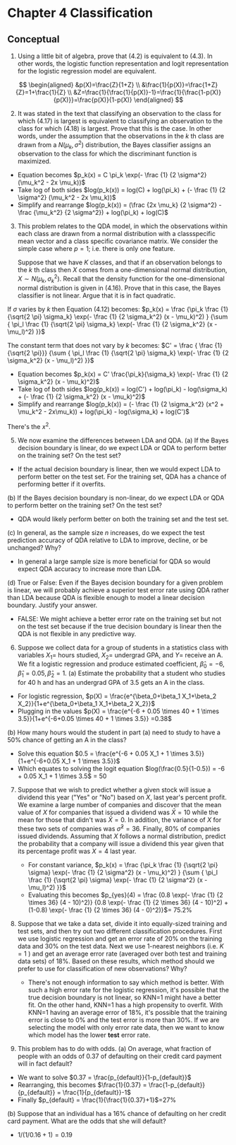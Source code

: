 # Chapter 4 Classification

## Conceptual

1. Using a little bit of algebra, prove that $(4.2)$ is equivalent to $(4.3)$. In other words, the logistic function representation and logit representation for the logistic regression model are equivalent.

$$
\begin{aligned}
&p(X)=\frac{Z}{1+Z} \\
&\frac{1}{p(X)}=\frac{1+Z}{Z}=1+\frac{1}{Z} \\
&Z=\frac{1}{\frac{1}{p(X)}-1}=\frac{1}{\frac{1-p(X)}{p(X)}}=\frac{p(X)}{1-p(X)}
\end{aligned}
$$

2. It was stated in the text that classifying an observation to the class for which (4.17) is largest is equivalent to classifying an observation to the class for which (4.18) is largest. Prove that this is the case. In other words, under the assumption that the observations in the $k$ th class are drawn from a $N\left(\mu_{k}, \sigma^{2}\right)$ distribution, the Bayes classifier assigns an observation to the class for which the discriminant function is maximized.

* Equation becomes $p_k(x) = C \pi_k \exp(- \frac {1} {2 \sigma^2} (\mu_k^2 - 2x \mu_k))$
* Take log of both sides $log(p_k(x)) = log(C) + log(\pi_k) + (- \frac {1} {2 \sigma^2} (\mu_k^2 - 2x \mu_k))$
* Simplify and rearrange $log(p_k(x)) =  (\frac {2x \mu_k} {2 \sigma^2} -\frac {\mu_k^2} {2 \sigma^2}) + log(\pi_k) + log(C)$

3. This problem relates to the QDA model, in which the observations within each class are drawn from a normal distribution with a classspecific mean vector and a class specific covariance matrix. We consider the simple case where $p=1 ;$ i.e. there is only one feature.

   Suppose that we have $K$ classes, and that if an observation belongs to the $k$ th class then $X$ comes from a one-dimensional normal distribution, $X \sim N\left(\mu_{k}, \sigma_{k}^{2}\right)$. Recall that the density function for the one-dimensional normal distribution is given in $(4.16)$. Prove that in this case, the Bayes classifier is not linear. Argue that it is in fact quadratic.

If $\sigma$ varies by $k$ then Equation (4.12) becomes: $p_k(x) = \frac {\pi_k \frac {1} {\sqrt{2 \pi} \sigma_k} \exp(- \frac {1} {2 \sigma_k^2} (x - \mu_k)^2) } {\sum { \pi_l \frac {1} {\sqrt{2 \pi} \sigma_k} \exp(- \frac {1} {2 \sigma_k^2} (x - \mu_l)^2) }}$

The constant term that does not vary by $k$ becomes: $C' = \frac { \frac {1} {\sqrt{2 \pi}}} {\sum { \pi_l \frac {1} {\sqrt{2 \pi} \sigma_k} \exp(- \frac {1} {2 \sigma_k^2} (x - \mu_l)^2) }}$



* Equation becomes $p_k(x) = C' \frac{\pi_k}{\sigma_k} \exp(- \frac {1} {2 \sigma_k^2} (x - \mu_k)^2)$
* Take log of both sides  $log(p_k(x)) = log(C') + log(\pi_k) - log(\sigma_k) + (- \frac {1} {2 \sigma_k^2} (x - \mu_k)^2)$
* Simplify and rearrange $log(p_k(x)) = (- \frac {1} {2 \sigma_k^2} (x^2 + \mu_k^2 - 2x\mu_k)) + log(\pi_k) - log(\sigma_k) + log(C')$

There's the $x^2$.



5. We now examine the differences between LDA and QDA.
  (a) If the Bayes decision boundary is linear, do we expect LDA or QDA to perform better on the training set? On the test set?

  * If the actual decision boundary is linear, then we would expect LDA to perform better on the test set. For the training set, QDA has a chance of performing better if it overfits.

  (b) If the Bayes decision boundary is non-linear, do we expect LDA or QDA to perform better on the training set? On the test set?

  * QDA would likely perform better on both the training set and the test set. 

  (c) In general, as the sample size $n$ increases, do we expect the test prediction accuracy of QDA relative to LDA to improve, decline, or be unchanged? Why?

  * In general a large sample size is more beneficial for QDA so would expect QDA accuracy to increase more than LDA. 

  (d) True or False: Even if the Bayes decision boundary for a given problem is linear, we will probably achieve a superior test error rate using QDA rather than LDA because QDA is flexible enough to model a linear decision boundary. Justify your answer.

  * FALSE: We might achieve a better error rate on the training set but not on the test set because if the true decision boundary is linear then the QDA is not flexible in any predictive way.

6. Suppose we collect data for a group of students in a statistics class with variables $X_{1}=$ hours studied, $X_{2}=$ undergrad GPA, and $Y=$ receive an A. We fit a logistic regression and produce estimated coefficient, $\hat{\beta}_{0}=-6, \hat{\beta}_{1}=0.05, \hat{\beta}_{2}=1$.
  (a) Estimate the probability that a student who studies for $40 \mathrm{~h}$ and has an undergrad GPA of $3.5$ gets an A in the class.

  * For logistic regression, $p(X) = \frac{e^{\beta_0+\beta_1 X_1+\beta_2 X_2}}{1+e^{\beta_0+\beta_1 X_1+\beta_2 X_2}}$
  * Plugging in the values $p(X) = \frac{e^{-6 + 0.05 \times 40 + 1 \times 3.5}}{1+e^{-6+0.05 \times 40 + 1 \times 3.5}} =0.38$

  (b) How many hours would the student in part (a) need to study to have a $50 \%$ chance of getting an A in the class?

  * Solve this equation $0.5 = \frac{e^{-6 + 0.05 X_1 + 1 \times 3.5}}{1+e^{-6+0.05 X_1 + 1 \times 3.5}}$
  * Which equates to solving the logit equation $log(\frac{0.5}{1-0.5}) = -6 + 0.05 X_1 + 1 \times 3.5$ = 50

  

7. Suppose that we wish to predict whether a given stock will issue a dividend this year ("Yes" or "No") based on $X$, last year's percent profit. We examine a large number of companies and discover that the mean value of $X$ for companies that issued a dividend was $\bar{X}=10$ while the mean for those that didn't was $\bar{X}=0$. In addition, the variance of $X$ for these two sets of companies was $\hat{\sigma}^{2}=36$. Finally, $80 \%$ of companies issued dividends. Assuming that $X$ follows a normal distribution, predict the probability that a company will issue a dividend this year given that its percentage profit was $X=4$ last year.
   * For constant variance, $p_k(x) = \frac {\pi_k \frac {1} {\sqrt{2 \pi} \sigma} \exp(- \frac {1} {2 \sigma^2} (x - \mu_k)^2) } {\sum { \pi_l \frac {1} {\sqrt{2 \pi} \sigma} \exp(- \frac {1} {2 \sigma^2} (x - \mu_l)^2) }}$
   * Evaluating this becomes $p_{yes}(4) = \frac {0.8 \exp(- \frac {1} {2 \times 36} (4 - 10)^2)} {0.8 \exp(- \frac {1} {2 \times 36} (4 - 10)^2) + (1-0.8) \exp(- \frac {1} {2 \times 36} (4 - 0)^2)}$= 75.2%



8. Suppose that we take a data set, divide it into equally-sized training and test sets, and then try out two different classification procedures. First we use logistic regression and get an error rate of $20 \%$ on the training data and $30 \%$ on the test data. Next we use 1-nearest neighbors (i.e. $K=1$ ) and get an average error rate (averaged over both test and training data sets) of $18 \%$. Based on these results, which method should we prefer to use for classification of new observations? Why?
   * There's not enough information to say which method is better. With such a high error rate for the logistic regression, it's possible that the true decision boundary is not linear, so KNN=1 might have a better fit. On the other hand, KNN=1 has a high propensity to overfit. With KNN=1 having an average error of 18%, it's possible that the training error is close to 0% and the test error is more than 30%. If we are selecting the model with only error rate data, then we want to know which model has the lower __test__ error rate.

9. This problem has to do with odds.
  (a) On average, what fraction of people with an odds of $0.37$ of defaulting on their credit card payment will in fact default?

  * We want to solve $0.37 = \frac{p_{default}}{1-p_{default}}$
  * Rearranging, this becomes $\frac{1}{0.37} = \frac{1-p_{default}}{p_{default}} = \frac{1}{p_{default}}-1$
  * Finally $p_{default} = \frac{1}{\frac{1}{0.37}+1}$=27%

  (b) Suppose that an individual has a $16 \%$ chance of defaulting on her credit card payment. What are the odds that she will default?

  * $1/(1/0.16+1)=0.19$





